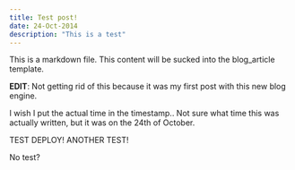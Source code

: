 ```yaml
---
title: Test post!
date: 24-Oct-2014
description: "This is a test"
---
```


This is a markdown file.
This content will be sucked into the blog_article template.

**EDIT**:
Not getting rid of this because it was my first post with this new blog engine.

I wish I put the actual time in the timestamp.. Not sure what time this was actually written, but it was on the 24th of October.

TEST DEPLOY!
ANOTHER TEST! 

No test?
